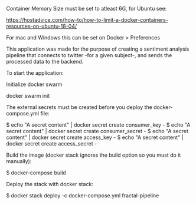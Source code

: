 Container Memory Size must be set to atleast 6G, for Ubuntu see:

https://hostadvice.com/how-to/how-to-limit-a-docker-containers-resources-on-ubuntu-18-04/

For mac and Windows this can be set on Docker > Preferences

This application was made for the purpose of creating a sentiment analysis pipeline that connects to twitter
-for a given subject-, and sends the processed data to the backend.

To start the application:

Initialize docker swarm

docker swarm init

The external secrets must be created before you deploy the docker-compose.yml file:

$ echo "A secret content" | docker secret create consumer_key -
$ echo "A secret content" | docker secret create consumer_secret -
$ echo "A secret content" | docker secret create access_key -
$ echo "A secret content" | docker secret create access_secret -

Build the image (docker stack ignores the build option so you must do it manually):

$ docker-compose build

Deploy the stack with docker stack:

$ docker stack deploy -c docker-compose.yml fractal-pipeline